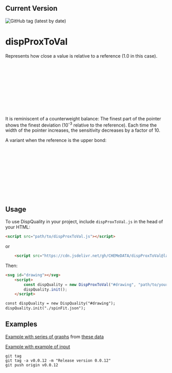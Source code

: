 ## Current Version

![GitHub tag (latest by date)](https://img.shields.io/github/v/tag/chemedata/dispProxToVal?latest)

# dispProxToVal

Represents how close a value is relative to a reference (1.0 in this case).

<svg id="drawing"></svg>
<div id="slider-container"></div>
<div id="tooltip" style="position: absolute; visibility: hidden; padding: 8px; background-color: white; border: 1px solid #ccc; border-radius: 5px; pointer-events: none; z-index: 10;"></div>
<script src="https://d3js.org/d3.v7.min.js"></script>
<script src="src/dispProxToVal.js"></script>
<script src="src/slider.js"></script>
<script>
    document.addEventListener('DOMContentLoaded', () => {
        const dispQuality = new DispProxToVal("#drawing");
            dispQuality.initJson({ "array": [{ "label": "Initial value: 1.0. Change it with the slider", "value": 1.0 }] }, { types: ["toCen"] });

        const relevantNumberDigits = 4;
        const slider = new Slider('#slider-container', dispQuality, {
            min: -(relevantNumberDigits + 1),
            max: (relevantNumberDigits + 1),
            step: 0.01,
            initialValue: 0,
            width: '200 pt',
            margin: '20px 0',
            logScale: true,
            precision: relevantNumberDigits + 1,
            constantShift: 1, // ref. value 
            shiftLog: relevantNumberDigits, // for logScale
        });
    });
</script>
It is reminiscent of a counterweight balance: The finest part of the pointer shows the finest deviation (10<sup>-3</sup> relative to the reference). Each time the width of the pointer increases, the sensitivity decreases by a factor of 10.

A variant when the reference is the upper bond:

<svg id="drawing2"></svg>
<div id="slider-container2"></div>
<div id="tooltip" style="position: absolute; visibility: hidden; padding: 8px; background-color: white; border: 1px solid #ccc; border-radius: 5px; pointer-events: none; z-index: 10;"></div>
<script src="https://d3js.org/d3.v7.min.js"></script>
<script src="src/dispProxToVal.js"></script>
<script src="src/slider.js"></script>
<script>
    document.addEventListener('DOMContentLoaded', () => {
        const dispQuality2 = new DispProxToVal("#drawing2");
            dispQuality2.initJson({ "array": [{ "label": "Initial value: 1.0. Change it with the slider", "value": 1.0 }] }, { types: ["toMax"] });

        const relevantNumberDigits = 4;
        const slider2 = new Slider('#slider-container2', dispQuality2, {
            min: -(relevantNumberDigits + 1),
            max: 0,
            step: 0.01,
            initialValue: 0,
            width: '200 pt',
            margin: '20px 0',
            logScale: true,
            precision: relevantNumberDigits + 1,
            constantShift: 1, // ref. value 
            shiftLog: relevantNumberDigits, // for logScale
        });
    });
</script>

## Usage

To use DispQuality in your project, include `dispProxToVal.js` in the head of your HTML:

```html
<script src="path/to/dispProxToVal.js"></script>
```

or

```html
    <script src="https://cdn.jsdelivr.net/gh/CHEMeDATA/dispProxToVal@latest/src/dispProxToVal.js"></script>
```

Then:

```html
<svg id="drawing"></svg>
    <script>
        const dispQuality = new DispProxToVal("#drawing", "path/to/your/data.json");
        dispQuality.init();
    </script>

const dispQuality = new DispQuality("#drawing");
dispQuality.init("./spinFit.json");

```

## Examples

[Example with series of graphs](https://chemedata.github.io/dispProxToVal/examples/index.html)
from
[these data](./data/doubleSeries.json)

[Example with example of input](https://chemedata.github.io/dispProxToVal/examples/index_single.html)

```
git tag
git tag -a v0.0.12 -m "Release version 0.0.12"
git push origin v0.0.12
```

